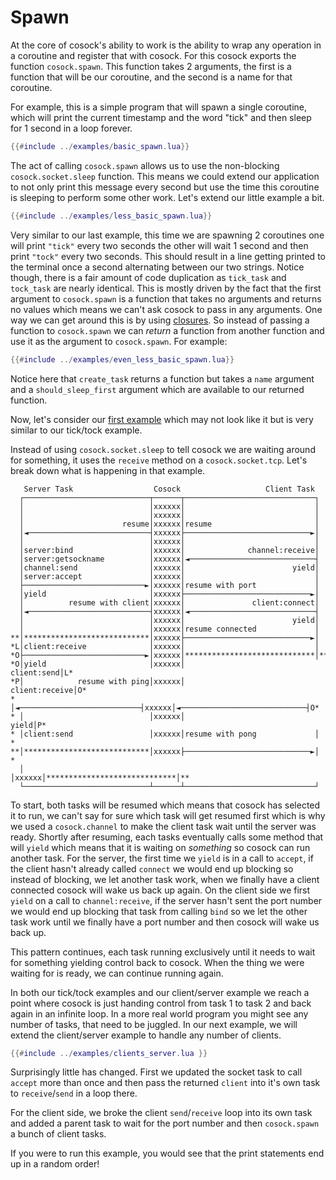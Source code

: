 # Spawn

At the core of cosock's ability to work is the ability to wrap any operation in a coroutine and
register that with cosock. For this cosock exports the function `cosock.spawn`. This function takes
2 arguments, the first is a function that will be our coroutine, and the second is a name for that coroutine.

For example, this is a simple program that will spawn a single coroutine, which will print the current
timestamp and the word "tick" and then sleep for 1 second in a loop forever.

```lua
{{#include ../examples/basic_spawn.lua}}
```

The act of calling `cosock.spawn` allows us to use the non-blocking `cosock.socket.sleep` function. This means
we could extend our application to not only print this message every second but use the time this coroutine
is sleeping to perform some other work. Let's extend our little example a bit.

```lua
{{#include ../examples/less_basic_spawn.lua}}
```

Very similar to our last example, this time we are spawning 2 coroutines one will print `"tick"` every two seconds
the other will wait 1 second and then print `"tock"` every two seconds. This should result in a line getting
printed to the terminal once a second alternating between our two strings. Notice though, there is a fair amount
of code duplication as `tick_task` and `tock_task` are nearly identical. This is mostly driven by the fact
that the first argument to `cosock.spawn` is a function that takes no arguments and returns no values which
means we can't ask cosock to pass in any arguments. One way we can get around this is by using
[closures](https://www.lua.org/pil/6.1.html). So instead of passing a function to
`cosock.spawn` we can _return_ a function from another function and use it as the argument to `cosock.spawn`.
For example:

```lua
{{#include ../examples/even_less_basic_spawn.lua}}
```

Notice here that `create_task` returns a function but takes a `name` argument and a `should_sleep_first`
argument which are available to our returned function.

Now, let's consider our [first example](~/../01-cosock.html#clientserver-example) which may not look like it
but is very similar to our tick/tock example.

Instead of using `cosock.socket.sleep` to tell cosock we are waiting around for something, it uses
the `receive` method on a `cosock.socket.tcp`. Let's break down what is happening in that example.

```text
   Server Task                  Cosock                   Client Task
  ┌────────────────────────────┬──────┬─────────────────────────────┐
  │                            │xxxxxx│                             │
  │                            │xxxxxx│                             │
  │                      resume│xxxxxx│resume                       │
  │◄───────────────────────────┤xxxxxx├────────────────────────────►│
  │                            │xxxxxx│                             │
  │server:bind                 │xxxxxx│              channel:receive│
  │server:getsockname          │xxxxxx│◄────────────────────────────┤
  │channel:send                │xxxxxx│                        yield│
  │server:accept               │xxxxxx│                             │
  ├───────────────────────────►│xxxxxx│resume with port             │
  │yield                       │xxxxxx├────────────────────────────►│
  │          resume with client│xxxxxx│               client:connect│
  │◄───────────────────────────┤xxxxxx│◄────────────────────────────┤
  │                            │xxxxxx│                        yield│
  │                            │xxxxxx│resume connected             │
**│****************************│xxxxxx├────────────────────────────►│
*L│client:receive              │xxxxxx│                             │
*O├───────────────────────────►│xxxxxx│*****************************│**
*O│yield                       │xxxxxx│                  client:send│L*
*P│            resume with ping│xxxxxx│               client:receive│O*
* │◄───────────────────────────┤xxxxxx│◄────────────────────────────┤O*
* │                            │xxxxxx│                        yield│P*
* │client:send                 │xxxxxx│resume with pong             │ *
**│****************************│xxxxxx├────────────────────────────►│ *
  │                            │xxxxxx│*****************************│**
  └────────────────────────────┴──────┴─────────────────────────────┘

```

To start, both tasks will be resumed which means that cosock has selected it to run, we can't say
for sure which task will get resumed first which is why we used a `cosock.channel` to make the
client task wait until the server was ready. Shortly after resuming, each tasks eventually calls
some method that will `yield` which means that it is waiting on _something_ so cosock can run
another task. For the server, the first time we `yield` is in a call to `accept`, if the client
hasn't already called `connect` we would end up blocking so instead of blocking, we let another
task work, when we finally have a client connected cosock will wake us back up again. On the
client side we first `yield` on a call to `channel:receive`, if the server hasn't sent the port
number we would end up blocking that task from calling `bind` so we let the other task work until
we finally have a port number and then cosock will wake us back up.

This pattern continues, each task running exclusively until it needs to wait for something yielding
control back to cosock. When the thing we were waiting for is ready, we can continue running again.

In both our tick/tock examples and our client/server example we reach a point where cosock is just
handing control from task 1 to task 2 and back again in an infinite loop. In a more real world
program you might see any number of tasks, that need to be juggled. In our next example, we will
extend the client/server example to handle any number of clients.

```lua
{{#include ../examples/clients_server.lua }}
```

Surprisingly little has changed. First we updated the socket task to call `accept` more than once
and then pass the returned `client` into it's own task to `receive`/`send` in a loop there.

For the client side, we broke the client `send`/`receive` loop into its own task and added
a parent task to wait for the port number and then `cosock.spawn` a bunch of client tasks.

If you were to run this example, you would see that the print statements end up in a random order!
